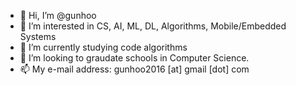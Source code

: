 - 👋 Hi, I’m @gunhoo
- 👀 I’m interested in CS, AI, ML, DL, Algorithms, Mobile/Embedded Systems
- 🌱 I’m currently studying code algorithms
- 💞️ I’m looking to graudate schools in Computer Science.
- 📫 My e-mail address: gunhoo2016 [at] gmail [dot] com

<!---
gunhoo/gunhoo is a ✨ special ✨ repository because its `README.md` (this file) appears on your GitHub profile.
You can click the Preview link to take a look at your changes.
--->
